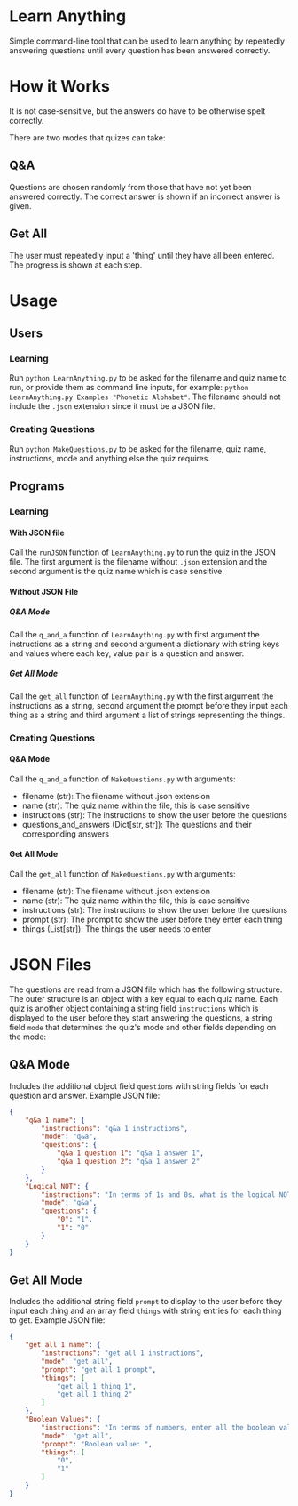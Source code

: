 # Learn Anything

Simple command-line tool that can be used to learn anything by repeatedly answering questions until every question has been answered correctly.

# How it Works

It is not case-sensitive, but the answers do have to be otherwise spelt correctly.

There are two modes that quizes can take:

## Q&A

Questions are chosen randomly from those that have not yet been answered correctly. The correct answer is shown if an incorrect answer is given.

## Get All

The user must repeatedly input a 'thing' until they have all been entered. The progress is shown at each step.

# Usage

## Users

### Learning

Run `python LearnAnything.py` to be asked for the filename and quiz name to run, or provide them as command line inputs, for example: `python LearnAnything.py Examples "Phonetic Alphabet"`. The filename should not include the `.json` extension since it must be a JSON file.

### Creating Questions

Run `python MakeQuestions.py` to be asked for the filename, quiz name, instructions, mode and anything else the quiz requires.

## Programs

### Learning

#### With JSON file

Call the `runJSON` function of `LearnAnything.py` to run the quiz in the JSON file. The first argument is the filename without `.json` extension and the second argument is the quiz name which is case sensitive.

#### Without JSON File

##### Q&A Mode

Call the `q_and_a` function of `LearnAnything.py` with first argument the instructions as a string and second argument a dictionary with string keys and values where each key, value pair is a question and answer.

##### Get All Mode

Call the `get_all` function of `LearnAnything.py` with the first argument the instructions as a string, second argument the prompt before they input each thing as a string and third argument a list of strings representing the things.

### Creating Questions

#### Q&A Mode

Call the `q_and_a` function of `MakeQuestions.py` with arguments:

- filename (str): The filename without .json extension
- name (str): The quiz name within the file, this is case sensitive
- instructions (str): The instructions to show the user before the questions
- questions_and_answers (Dict[str, str]): The questions and their corresponding answers

#### Get All Mode

Call the `get_all` function of `MakeQuestions.py` with arguments:

- filename (str): The filename without .json extension
- name (str): The quiz name within the file, this is case sensitive
- instructions (str): The instructions to show the user before the questions
- prompt (str): The prompt to show the user before they enter each thing
- things (List[str]): The things the user needs to enter

# JSON Files

The questions are read from a JSON file which has the following structure. The outer structure is an object with a key equal to each quiz name. Each quiz is another object containing a string field `instructions` which is displayed to the user before they start answering the questions, a string field `mode` that determines the quiz's mode and other fields depending on the mode:

## Q&A Mode

Includes the additional object field `questions` with string fields for each question and answer. Example JSON file:

```json
{
    "q&a 1 name": {
        "instructions": "q&a 1 instructions",
        "mode": "q&a",
        "questions": {
            "q&a 1 question 1": "q&a 1 answer 1",
            "q&a 1 question 2": "q&a 1 answer 2"
        }
    },
    "Logical NOT": {
        "instructions": "In terms of 1s and 0s, what is the logical NOT of the following:",
        "mode": "q&a",
        "questions": {
            "0": "1",
            "1": "0"
        }
    }
}
```

## Get All Mode

Includes the additional string field `prompt` to display to the user before they input each thing and an array field `things` with string entries for each thing to get. Example JSON file:

```json
{
    "get all 1 name": {
        "instructions": "get all 1 instructions",
        "mode": "get all",
        "prompt": "get all 1 prompt",
        "things": [
            "get all 1 thing 1",
            "get all 1 thing 2"
        ]
    },
    "Boolean Values": {
        "instructions": "In terms of numbers, enter all the boolean values",
        "mode": "get all",
        "prompt": "Boolean value: ",
        "things": [
            "0",
            "1"
        ]
    }
}
```